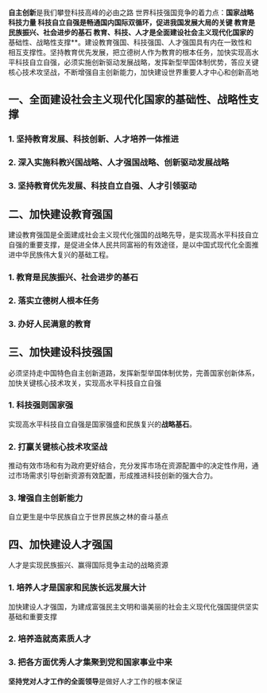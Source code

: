 **自主创新**是我们攀登科技高峰的必由之路
世界科技强国竞争的着力点：**国家战略科技力量
**科技自立自强**是畅通国内国际双循环，促进我国发展大局的关键
**教育**是民族振兴、社会进步的基石
教育、科技、人才是全面建设社会主义现代化国家的**基础性、战略性支撑**。建设教育强国、科技强国、人才强国具有内在一致性和相互支撑性。坚持教育优先发展，把立德树人作为教育的根本任务，加快实现高水平科技自立自强，必须实施创新驱动发展战略，发挥新型举国体制优势，答应关键核心技术攻坚战，不断增强自主创新能力，加快建设世界重要人才中心和创新高地
## 一、全面建设社会主义现代化国家的基础性、战略性支撑
### 1. 坚持教育发展、科技创新、人才培养一体推进
### 2. 深入实施科教兴国战略、人才强国战略、创新驱动发展战略
### 3. 坚持教育优先发展、科技自立自强、人才引领驱动
## 二、加快建设教育强国
建设教育强国是全面建成社会主义现代化强国的战略先导，是实现高水平科技自立自强的重要支撑，是促进全体人民共同富裕的有效途径，是以中国式现代化全面推进中华民族伟大复兴的基础工程。
### 1. 教育是民族振兴、社会进步的基石
### 2. 落实立德树人根本任务
### 3. 办好人民满意的教育
## 三、加快建设科技强国
必须坚持走中国特色自主创新道路，发挥新型举国体制优势，完善国家创新体系，加快关键核心技术攻关，实现高水平科技自立自强
### 1. 科技强则国家强
实现高水平科技自立自强是国家强盛和民族复兴的**战略基石**。
### 2. 打赢关键核心技术攻坚战
推动有效市场和有为政府更好结合，充分发挥市场在资源配置中的决定性作用，通过市场需求引导创新资源有效配置，形成推进科技创新的强大合力。
### 3. 增强自主创新能力
自立更生是中华民族自立于世界民族之林的奋斗基点
## 四、加快建设人才强国
人才是实现民族振兴、赢得国际竞争主动的战略资源
### 1. 培养人才是国家和民族长远发展大计
加快建设人才强国，为建成富强民主文明和谐美丽的社会主义现代化强国提供坚实基础和重要支撑
### 2. 培养造就高素质人才
### 3. 把各方面优秀人才集聚到党和国家事业中来
**坚持党对人才工作的全面领导**是做好人才工作的根本保证